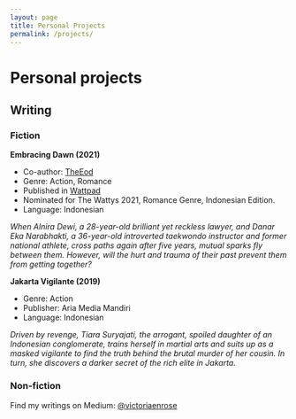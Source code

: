 ```yaml
---
layout: page
title: Personal Projects
permalink: /projects/
---
```

# Personal projects

## Writing
### Fiction
**Embracing Dawn (2021)**
* Co-author: [TheEod](https://www.wattpad.com/user/TheEod)
* Genre: Action, Romance
* Published in [Wattpad](https://www.wattpad.com/story/254253425-embracing-dawn-v-%E2%9C%93)
* Nominated for The Wattys 2021, Romance Genre, Indonesian Edition.
* Language: Indonesian

*When Alnira Dewi, a 28-year-old brilliant yet reckless lawyer, and Danar Eka Narabhakti, a 36-year-old introverted taekwondo instructor and former national athlete, cross paths again after five years, mutual sparks fly between them. However, will the hurt and trauma of their past prevent them from getting together?*

**Jakarta Vigilante (2019)**
* Genre: Action
* Publisher: Aria Media Mandiri
* Language: Indonesian

*Driven by revenge, Tiara Suryajati, the arrogant, spoiled daughter of an Indonesian conglomerate, trains herself in martial arts and suits up as a masked vigilante to find the truth behind the brutal murder of her cousin. In turn, she discovers a darker secret of the rich elite in Jakarta.*

### Non-fiction

Find my writings on Medium: [@victoriaenrose](https://medium.com/@victoriaenrose)